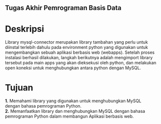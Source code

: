 ## Tugas Akhir Pemrograman Basis Data

# Deskripsi
Library mysql-connector merupakan library tambahan yang perlu untuk diinstal terlebih dahulu pada environment python yang digunakan untuk mengembangkan sebuah aplikasi berbasis web (webapps). Setelah proses instalasi berhasil dilakukan, langkah berikutnya adalah mengimport library tersebut pada main apps yang akan dieksekusi oleh python, dan melakukan open koneksi untuk menghubungkan antara python dengan MySQL.

# Tujuan </br>
**1.** Memahami library yang digunakan untuk menghubungkan MySQL dengan bahasa pemrograman Python.</br>
**2.** Memanfaatkan library dan menghubungkan MySQL dengan bahasa pemrograman Python dalam membangun Aplikasi berbasis web.
